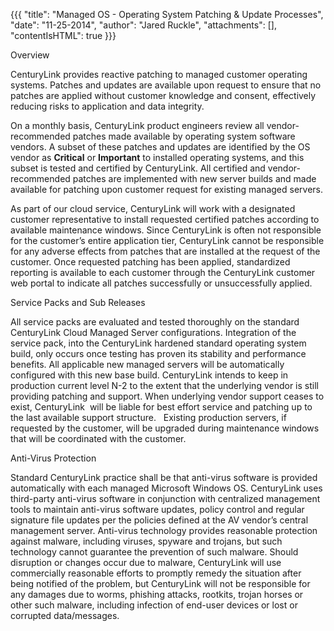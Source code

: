 {{{
  "title": "Managed OS - Operating System Patching & Update Processes",
  "date": "11-25-2014",
  "author": "Jared Ruckle",
  "attachments": [],
  "contentIsHTML": true
}}}

Overview
<p>CenturyLink provides reactive patching to managed customer operating systems. Patches and updates are available upon request to ensure that no patches are applied without customer knowledge and consent, effectively reducing risks to application
  and data integrity.</p>
<p>On a monthly basis, CenturyLink product engineers review all vendor-recommended patches made available by operating system software vendors. A subset of these patches and updates are identified by the OS vendor as <strong>Critical</strong> or <strong>Important</strong>  to installed operating systems, and this subset is tested and certified by CenturyLink. All certified and vendor-recommended patches are implemented with new server builds and made available for patching upon customer request for existing managed
  servers.</p>
<p>As part of our cloud service, CenturyLink will work with a designated customer representative to install requested certified patches according to available maintenance windows. Since CenturyLink is often not responsible for the customer’s entire
  application tier, CenturyLink cannot be responsible for any adverse effects from patches that are installed at the request of the customer. Once requested patching has been applied, standardized reporting is available to each customer through
  the CenturyLink customer web portal to indicate all patches successfully or unsuccessfully applied.</p>
Service Packs and Sub Releases
<p>All service packs are evaluated and tested thoroughly on the standard CenturyLink Cloud Managed Server configurations. Integration of the service pack, into the CenturyLink hardened standard operating system build, only occurs once testing has proven
  its stability and performance benefits. All applicable new managed servers will be automatically configured with this new base build. CenturyLink intends to keep in production current level N-2 to the extent that the underlying vendor is
  still providing patching and support. When underlying vendor support ceases to exist, CenturyLink&nbsp; will be liable for best effort service and patching up to the last available support structure.&nbsp;&nbsp; Existing production servers, if
  requested by the customer, will be upgraded during maintenance windows that will be coordinated with the customer.</p>
Anti-Virus Protection
<p>Standard CenturyLink practice shall be that anti-virus software is provided automatically with each managed Microsoft Windows OS. CenturyLink uses third-party anti-virus software in conjunction with centralized management tools to maintain anti-virus
  software updates, policy control and regular signature file updates per the policies defined at the AV vendor’s central management server. Anti-virus technology provides reasonable protection against malware, including viruses, spyware and trojans,
  but such technology cannot guarantee the prevention of such malware. Should disruption or changes occur due to malware, CenturyLink will use commercially reasonable efforts to promptly remedy the situation after being notified of the problem, but CenturyLink
  will not be responsible for any damages due to worms, phishing attacks, rootkits, trojan horses or other such malware, including infection of end-user devices or lost or corrupted data/messages.</p>